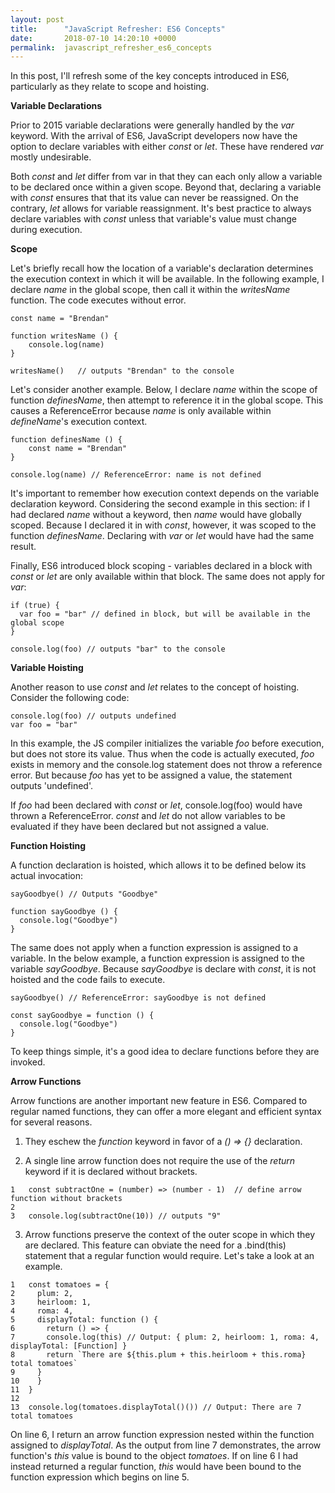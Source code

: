 ```yaml
---
layout: post
title:      "JavaScript Refresher: ES6 Concepts"
date:       2018-07-10 14:20:10 +0000
permalink:  javascript_refresher_es6_concepts
---
```



In this post, I'll refresh some of the key concepts introduced in ES6, particularly as they relate to scope and hoisting.

**Variable Declarations**

Prior to 2015 variable declarations were generally handled by the *var* keyword. With the arrival of ES6, JavaScript developers now have the option to declare variables with either *const* or *let*. These have rendered *var* mostly undesirable. 

Both *const* and *let* differ from var in that they can each only allow a variable to be declared once within a given scope. Beyond that, declaring a variable with *const* ensures that that its value can never be reassigned. On the contrary, *let* allows for variable reassignment. It's best practice to always declare variables with *const* unless that variable's value must change during execution.

**Scope**

Let's briefly recall how the location of a variable's declaration determines the execution context in which it will be available. In the following example, I declare *name* in the global scope, then call it within the *writesName* function. The code executes without error.

```
const name = "Brendan"

function writesName () {
	console.log(name)
}

writesName()   // outputs "Brendan" to the console
```

Let's consider another example. Below, I declare *name* within the scope of function *definesName*, then attempt to reference it in the global scope. This causes a ReferenceError because *name* is only available within *defineName*'s execution context.

```
function definesName () {
	const name = "Brendan"
}

console.log(name) // ReferenceError: name is not defined
```

It's important to remember how execution context depends on the variable declaration keyword. Considering the second example in this section: if I had declared *name* without a keyword, then *name* would have globally scoped. Because I declared it in with *const*, however, it was scoped to the function *definesName*.  Declaring with *var* or *let* would have had the same result. 

Finally, ES6 introduced block scoping - variables declared in a block with *const* or *let* are only available within that block. The same does not apply for *var*:

```
if (true) {
  var foo = "bar" // defined in block, but will be available in the global scope
}

console.log(foo) // outputs "bar" to the console
```


**Variable Hoisting**

Another reason to use *const* and *let* relates to the concept of hoisting. Consider the following code:

```
console.log(foo) // outputs undefined
var foo = "bar"
```

In this example, the JS compiler initializes the variable *foo* before execution, but does not store its value. Thus when the code is actually executed, *foo* exists in memory and the console.log statement does not throw a reference error. But because *foo* has yet to be assigned a value, the statement outputs 'undefined'.

If *foo* had been declared with *const* or *let*, console.log(foo) would have thrown a ReferenceError. *const* and *let* do not allow variables to be evaluated if they have been declared but not assigned a value.

**Function Hoisting**

A function declaration is hoisted, which allows it to be defined below its actual invocation:
```
sayGoodbye() // Outputs "Goodbye"

function sayGoodbye () {
  console.log("Goodbye")
}
```
The same does not apply when a function expression is assigned to a variable. In the below example, a function expression is assigned to the variable *sayGoodbye*. Because *sayGoodbye* is declare with *const*, it is not hoisted and the code fails to execute.

```
sayGoodbye() // ReferenceError: sayGoodbye is not defined

const sayGoodbye = function () {
  console.log("Goodbye")
}
```

To keep things simple, it's a good idea to declare functions before they are invoked.

**Arrow Functions**

Arrow functions are another important new feature in ES6. Compared to regular named functions, they can offer a more elegant and efficient syntax for several reasons.

1. They eschew the *function* keyword in favor of a *() => {}* declaration.

2. A single line arrow function does not require the use of the *return* keyword if it is declared without brackets.
```
1	const subtractOne = (number) => (number - 1)  // define arrow function without brackets
2	
3	console.log(subtractOne(10)) // outputs "9"
```
3. Arrow functions preserve the context of the outer scope in which they are declared. This feature can obviate the need for a .bind(this) statement that a regular function would require. Let's take a look at an example.
  ```
1	const tomatoes = {
2	  plum: 2,
3	  heirloom: 1,
4	  roma: 4,
5	  displayTotal: function () {
6	    return () => {
7	    console.log(this) // Output: { plum: 2, heirloom: 1, roma: 4, displayTotal: [Function] }
8	    return `There are ${this.plum + this.heirloom + this.roma} total tomatoes`
9	  }
10	  }
11	}
12	
13	console.log(tomatoes.displayTotal()()) // Output: There are 7 total tomatoes
```
On line 6, I return an arrow function expression nested within the function assigned to *displayTotal*. As the output from line 7 demonstrates, the arrow function's  *this* value is bound to the object *tomatoes*. If on line 6 I had instead returned a regular function, *this* would have been bound to the function expression which begins on line 5. 


